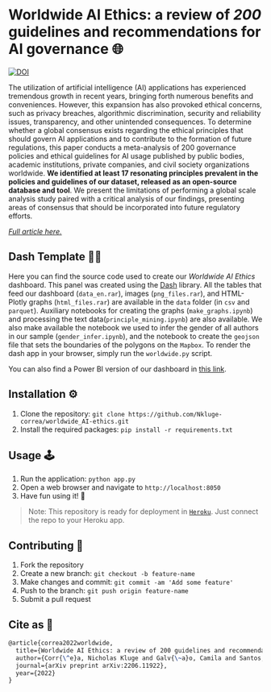 # Worldwide AI Ethics: a review of _200_ guidelines and recommendations for AI governance 🌐

[![DOI](https://zenodo.org/badge/533441174.svg)](https://zenodo.org/badge/latestdoi/533441174)

The utilization of artificial intelligence (AI) applications has experienced tremendous growth in recent years, bringing forth numerous benefits and conveniences. However, this expansion has also provoked ethical concerns, such as privacy breaches, algorithmic discrimination, security and reliability issues, transparency, and other unintended consequences. To determine whether a global consensus exists regarding the ethical principles that should govern AI applications and to contribute to the formation of future regulations, this paper conducts a meta-analysis of 200 governance policies and ethical guidelines for AI usage published by public bodies, academic institutions, private companies, and civil society organizations worldwide. **We identified at least 17 resonating principles prevalent in the policies and guidelines of our dataset, released as an open-source database and tool**. We present the limitations of performing a global scale analysis study paired with a critical analysis of our findings, presenting areas of consensus that should be incorporated into future regulatory efforts.

_[Full article here.](https://arxiv.org/abs/2206.11922)_

## Dash Template 🐱‍💻

Here you can find the source code used to create our _Worldwide AI Ethics_ dashboard. This panel was created using the [Dash](https://dash.plotly.com/dash-enterprise) library. All the tables that feed our dashboard (`data_en.rar`), images (`png_files.rar`), and HTML-Plotly graphs (`html_files.rar`) are available in the `data` folder (in `csv` and `parquet`). Auxiliary notebooks for creating the graphs (`make_graphs.ipynb`) and processing the text data(`principle_mining.ipynb`) are also available. We also make available the notebook we used to infer the gender of all authors in our sample (`gender_infer.ipynb`), and the notebook to create the `geojson` file that sets the boundaries of the polygons on the `Mapbox`. To render the dash app in your browser, simply run the `worldwide.py` script.

You can also find a Power BI version of our dashboard in [this link](https://nkluge-correa.github.io/worldwide_AI-ethics/).

## Installation ⚙️

1. Clone the repository: `git clone https://github.com/Nkluge-correa/worldwide_AI-ethics.git`
2. Install the required packages: `pip install -r requirements.txt`

## Usage 🕹️

1. Run the application: `python app.py`
2. Open a web browser and navigate to `http://localhost:8050`
3. Have fun using it! 🤗

> Note: This repository is ready for deployment in [`Heroku`](https://www.heroku.com/). Just connect the repo to your Heroku app.

## Contributing 🤝

1. Fork the repository
2. Create a new branch: `git checkout -b feature-name`
3. Make changes and commit: `git commit -am 'Add some feature'`
4. Push to the branch: `git push origin feature-name`
5. Submit a pull request

## Cite as 🤗

```latex
@article{correa2022worldwide,
  title={Worldwide AI Ethics: a review of 200 guidelines and recommendations for AI governance},
  author={Corr{\^e}a, Nicholas Kluge and Galv{\~a}o, Camila and Santos, James William and Del Pino, Carolina and Pinto, Edson Pontes and Barbosa, Camila and Massmann, Diogo and Mambrini, Rodrigo and Galv{\~a}o, Luiza and Terem, Edmund and Oliveira, Nythamar},
  journal={arXiv preprint arXiv:2206.11922},
  year={2022}
}
```
